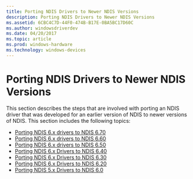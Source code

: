 ```yaml
---
title: Porting NDIS Drivers to Newer NDIS Versions
description: Porting NDIS Drivers to Newer NDIS Versions
ms.assetid: 6CBC4C7D-44F0-474B-B17E-0BA5BC17D60C
ms.author: windowsdriverdev
ms.date: 04/20/2017
ms.topic: article
ms.prod: windows-hardware
ms.technology: windows-devices
---
```


# Porting NDIS Drivers to Newer NDIS Versions


This section describes the steps that are involved with porting an NDIS driver that was developed for an earlier version of NDIS to newer versions of NDIS. This section includes the following topics:

- [Porting NDIS 6.x drivers to NDIS 6.70](porting-ndis-6-x-drivers-to-ndis-6-70.md)
- [Porting NDIS 6.x drivers to NDIS 6.60](porting-ndis-6-x-drivers-to-ndis-6-60.md)
- [Porting NDIS 6.x drivers to NDIS 6.50](porting-ndis-6-x-drivers-to-ndis-6-50.md)
- [Porting NDIS 6.x Drivers to NDIS 6.40](porting-ndis-6-x-drivers-to-ndis-6-40.md)
- [Porting NDIS 6.x Drivers to NDIS 6.30](porting-ndis-6-x-drivers-to-ndis-6-30.md)
- [Porting NDIS 6.x Drivers to NDIS 6.20](porting-ndis-6-x-drivers-to-ndis-6-20.md)
- [Porting NDIS 5.x Drivers to NDIS 6.0](porting-ndis-5-x-drivers-to-ndis-6-0.md)

 

 





